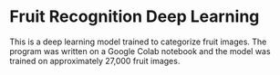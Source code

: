 # Fruit Recognition Deep Learning

This is a deep learning model trained to categorize fruit images. The program was written on a Google Colab notebook and the model was trained on approximately 27,000 fruit images. 

